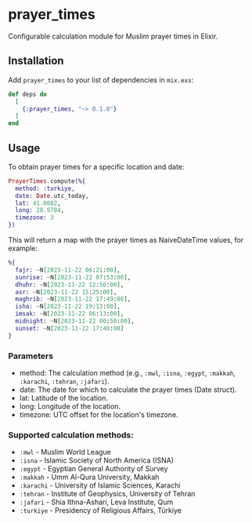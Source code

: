 # prayer_times

Configurable calculation module for Muslim prayer times in Elixir.

## Installation

Add `prayer_times` to your list of dependencies in `mix.exs`:

```elixir
def deps do
  [
    {:prayer_times, "~> 0.1.0"}
  ]
end
```

## Usage

To obtain prayer times for a specific location and date:

```elixir
PrayerTimes.compute(%{
  method: :turkiye,
  date: Date.utc_today,
  lat: 41.0082,
  long: 28.9784,
  timezone: 3
})
```

This will return a map with the prayer times as NaiveDateTime values, for example:

```elixir
%{
  fajr: ~N[2023-11-22 06:21:00],
  sunrise: ~N[2023-11-22 07:53:00],
  dhuhr: ~N[2023-11-22 12:56:00],
  asr: ~N[2023-11-22 15:25:00],
  maghrib: ~N[2023-11-22 17:49:00],
  isha: ~N[2023-11-22 19:13:00],
  imsak: ~N[2023-11-22 06:13:00],
  midnight: ~N[2023-11-22 00:50:00],
  sunset: ~N[2023-11-22 17:40:00]
}
```


### Parameters

* method: The calculation method (e.g., `:mwl`, `:isna`, `:egypt`, `:makkah`, `:karachi`, `:tehran`, `:jafari`).
* date: The date for which to calculate the prayer times (Date struct).
* lat: Latitude of the location.
* long: Longitude of the location.
* timezone: UTC offset for the location's timezone.

### Supported calculation methods:

  * `:mwl` - Muslim World League
  * `:isna` - Islamic Society of North America (ISNA)
  * `:egypt` - Egyptian General Authority of Survey
  * `:makkah` - Umm Al-Qura University, Makkah
  * `:karachi` - University of Islamic Sciences, Karachi
  * `:tehran` - Institute of Geophysics, University of Tehran
  * `:jafari` - Shia Ithna-Ashari, Leva Institute, Qum
  * `:turkiye` - Presidency of Religious Affairs, Türkiye

